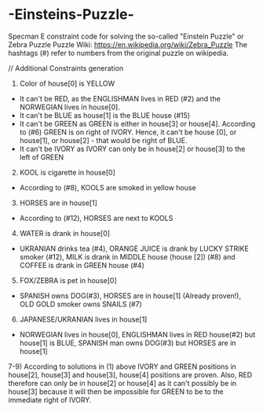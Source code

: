 # -Einsteins-Puzzle-
Specman E constraint code for solving the so-called "Einstein Puzzle" or Zebra Puzzle
Puzzle Wiki: https://en.wikipedia.org/wiki/Zebra_Puzzle
The hashtags (#) refer to numbers from the original puzzle on wikipedia.



// Additional Constraints generation

1) Color of house[0] is YELLOW
- It can't be RED, as the ENGLISHMAN lives in RED (#2) and the NORWEGIAN lives in house[0].
- It can't be BLUE as house[1] is the BLUE house (#15)
- It can't be GREEN as GREEN is either in house[3] or house[4]. According to (#6) GREEN is on right of IVORY. Hence, it can't be house [0], or house[1], or house[2] - that would be right of BLUE. 
- It can't be IVORY as IVORY can only be in house[2] or house[3] to the left of GREEN

2) KOOL is cigarette in house[0]
- According to (#8), KOOLS are smoked in yellow house

3) HORSES are in house[1]
- According to (#12), HORSES are next to KOOLS

4) WATER is drank in house[0]
- UKRANIAN drinks tea (#4), ORANGE JUICE is drank by LUCKY STRIKE smoker (#12), MILK is drank in MIDDLE house (house [2]) (#8) and COFFEE is drank in GREEN house (#4)

5) FOX/ZEBRA is pet in house[0]
- SPANISH owns DOG(#3), HORSES are in house[1] (Already proven!), OLD GOLD smoker owns SNAILS (#7)

6) JAPANESE/UKRANIAN lives in house[1]
- NORWEGIAN lives in house[0], ENGLISHMAN lives in RED house(#2) but house[1] is BLUE, SPANISH man owns DOG(#3) but HORSES are in house[1]

7-9) According to solutions in (1) above IVORY and GREEN positions in house[2], house[3] and house[3], house[4] positions are proven. Also, RED therefore can only be in house[2] or house[4] as it can't possibly be in house[3] because it will then be impossible for GREEN to be to the immediate right of IVORY. 

